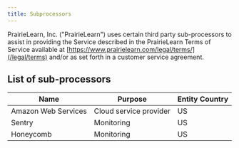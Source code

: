 ```yaml
---
title: Subprocessors
---
```


PrairieLearn, Inc. ("PrairieLearn") uses certain third party sub-processors to assist in providing the Service described in the PrairieLearn Terms of Service available at [https://www.prairielearn.com/legal/terms/](/legal/terms) and/or as set forth in a customer service agreement. 

## List of sub-processors

| Name                | Purpose                | Entity Country |
| ------------------- | ---------------------- | -------------- |
| Amazon Web Services | Cloud service provider | US             |
| Sentry              | Monitoring             | US             |
| Honeycomb           | Monitoring             | US             |
